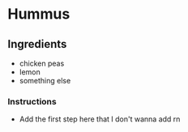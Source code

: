 # Hummus

## Ingredients

-   chicken peas
-   lemon
-   something else

### Instructions

- Add the first step here that I don't wanna add rn
